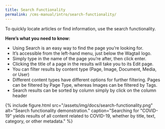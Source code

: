 ```yaml
---
title: Search Functionality
permalink: /cms-manual/intro/search-functionality/
---
```


To quickly locate articles or find information, use the search functionality.

**Here’s what you need to know:**

- Using Search is an easy way to find the page you’re looking for.
- It’s accessible from the left-hand menu, just below the Wagtail logo.
- Simply type in the name of the page you’re after, then click enter.
- Clicking the title of a page in the results will take you to its Edit page.
- You can filter results by content type (Page, Image, Document, Media, or User)
- Different content types have different options for further filtering. Pages can be filtered by Page Type, whereas Images can be filtered by Tags.
- Search results can be sorted by column simply by click on the column header

{% include figure.html src="/assets/img/docs/search-functionality.png" alt="Search functionality demonstration." caption="Searching for \"COVID-19\" yields results of all content related to COVID-19, whether by title, text, category, or other metadata." %}